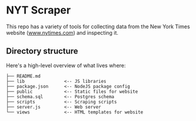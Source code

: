 # NYT Scraper

This repo has a variety of tools for collecting data from the New York Times website (www.nytimes.com) and inspecting it.

## Directory structure

Here's a high-level overview of what lives where:

```
├── README.md
├── lib               <-- JS libraries
├── package.json      <-- NodeJS package config
├── public            <-- Static files for website
├── schema.sql        <-- Postgres schema
├── scripts           <-- Scraping scripts
├── server.js         <-- Web server
└── views             <-- HTML templates for website
```
